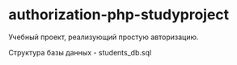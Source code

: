 # authorization-php-studyproject

Учебный проект, реализующий простую авторизацию.

Структура базы данных - students_db.sql